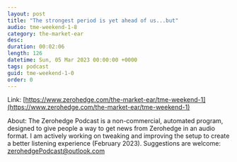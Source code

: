 ```yaml
---
layout: post
title: "The strongest period is yet ahead of us...but"
audio: tme-weekend-1-8
category: the-market-ear
desc: 
duration: 00:02:06
length: 126
datetime: Sun, 05 Mar 2023 00:00:00 +0000
tags: podcast
guid: tme-weekend-1-0
order: 0
---
```



Link: [https://www.zerohedge.com/the-market-ear/tme-weekend-1](https://www.zerohedge.com/the-market-ear/tme-weekend-1)

About: The Zerohedge Podcast is a non-commercial, automated program, designed to give people a way to get news from Zerohedge in an audio format.  I am actively working on tweaking and improving the setup to create a better listening experience (February 2023).  Suggestions are welcome: [zerohedgePodcast@outlook.com](mailto:zerohedgePodcast@outlook.com)